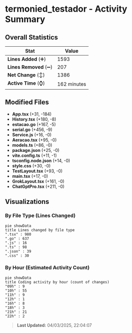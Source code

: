 # termonied_testador - Activity Summary 

## Overall Statistics

| Stat                   | Value                                                             |
| ---------------------- | ----------------------------------------------------------------- |
| **Lines Added** (➕)   | 1593                                          |
| **Lines Removed** (➖) | 207                                        |
| **Net Change** (↕)    | 1386                |
| **Active Time** (⌚)   | 162 minutes |


## Modified Files
- **App.tsx** (+31, -184)
- **History.tsx** (+180, -8)
- **estacao.go** (+167, -5)
- **serial.go** (+456, -9)
- **Service.js** (+16, -0)
- **Aeracao.tsx** (+95, -0)
- **models.ts** (+86, -0)
- **package.json** (+25, -0)
- **vite.config.ts** (+11, -1)
- **tsconfig.node.json** (+14, -0)
- **style.css** (+30, -0)
- **TestLayout.tsx** (+93, -0)
- **main.tsx** (+17, -0)
- **GrokLayout.tsx** (+161, -0)
- **ChatGptPro.tsx** (+211, -0)

## Visualizations

### By File Type (Lines Changed)

```mermaid
pie showData
title Lines changed by file type
".tsx" : 980
".go" : 637
".js" : 16
".ts" : 98
".json" : 39
".css" : 30
```

### By Hour (Estimated Activity Count)

```mermaid
pie showData
title Coding activity by hour (count of changes)
"09h" : 9
"10h" : 55
"11h" : 9
"12h" : 1
"16h" : 8
"18h" : 3
"21h" : 21
"22h" : 2
```


> **Last Updated:** 04/03/2025, 22:04:07